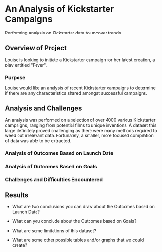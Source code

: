 # An Analysis of Kickstarter Campaigns
Performing analysis on Kickstarter data to uncover trends

## Overview of Project
Louise is looking to initiate a Kickstarter campaign for her latest creation, a play entitled "Fever".

### Purpose
Louise would like an analysis of recent Kickstarter campaigns to determine if there are any characteristics shared amongst successful campaigns.

## Analysis and Challenges
An analysis was performed on a selection of over 4000 various Kickstarter campaigns, ranging from potential films to unique inventions. A dataset this large definitely proved challenging as there were many methods required to weed out irrelevant data. Fortunately, a smaller, more focused compilation of data was able to be extracted.

### Analysis of Outcomes Based on Launch Date


### Analysis of Outcomes Based on Goals

### Challenges and Difficulties Encountered

## Results

- What are two conclusions you can draw about the Outcomes based on Launch Date?

- What can you conclude about the Outcomes based on Goals?

- What are some limitations of this dataset?

- What are some other possible tables and/or graphs that we could create?
